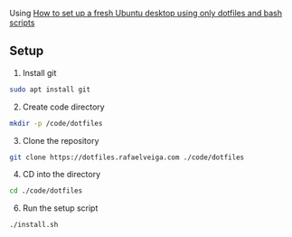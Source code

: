 Using [How to set up a fresh Ubuntu desktop using only dotfiles and bash scripts](https://victoria.dev/blog/how-to-set-up-a-fresh-ubuntu-desktop-using-only-dotfiles-and-bash-scripts/)

## Setup

1. Install git

```bash
sudo apt install git
```

2. Create code directory

```bash
mkdir -p /code/dotfiles
```

3. Clone the repository

```bash
git clone https://dotfiles.rafaelveiga.com ./code/dotfiles
```

4. CD into the directory

```bash
cd ./code/dotfiles
```

6. Run the setup script

```bash
./install.sh
```
